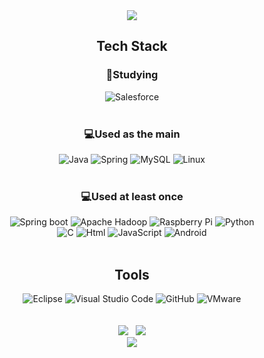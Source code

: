 <div align="center">
  <img src="https://capsule-render.vercel.app/api?type=waving&color=auto&height=250&section=header&text=Welcome%20&fontSize=70&fontColor=ffffff" align="center"/>
</div>
  
<h2 align="center">Tech Stack</h2>
<h3 align="center">🌱Studying</h3>
<div align="center">
  <img alt="Salesforce" src="https://img.shields.io/badge/Salesforce-00A1E0.svg?&style=for-the-badge&logo=Salesforce&logoColor=white"/>
</div></br>

<h3 align="center">💻Used as the main</h3>
<div align="center">
  <img alt="Java" src="https://img.shields.io/badge/java-007396.svg?&style=for-the-badge&logo=Java&logoColor=black"/> 
  <img alt="Spring" src="https://img.shields.io/badge/Spring-6DB33F.svg?&style=for-the-badge&logo=Spring&logoColor=black"/> 
  <img alt="MySQL" src="https://img.shields.io/badge/MySQL-4479A1.svg?&style=for-the-badge&logo=MySQL&logoColor=black"/> 
  <img alt="Linux" src="https://img.shields.io/badge/Linux-FCC624.svg?&style=for-the-badge&logo=Linux&logoColor=black"/>
</div></br>

<h3 align="center">💻Used at least once</h3>
<div align="center">
  <img alt="Spring boot" src="https://img.shields.io/badge/SpringBoot-6DB33F.svg?&style=for-the-badge&logo=SpringBoot&logoColor=black"/> 
  <img alt="Apache Hadoop" src="https://img.shields.io/badge/ApacheHadoop-66CCFF.svg?&style=for-the-badge&logo=ApacheHadoop&logoColor=black"/> 
  <img alt="Raspberry Pi" src="https://img.shields.io/badge/RaspberryPi-A22846.svg?&style=for-the-badge&logo=RaspberryPi&logoColor=white"/>
  <img alt="Python" src="https://img.shields.io/badge/Python-3776AB.svg?&style=for-the-badge&logo=Python&logoColor=black"/> </br>
  <img alt="C" src="https://img.shields.io/badge/C-A8B9CC.svg?&style=for-the-badge&logo=C&logoColor=white"/> 
  <img alt="Html" src="https://img.shields.io/badge/HTML5-E34F26.svg?&style=for-the-badge&logo=HTML5&logoColor=white" style="display:inline"/> 
  <img alt="JavaScript" src="https://img.shields.io/badge/JavaScriipt-F7DF1E.svg?&style=for-the-badge&logo=JavaScript&logoColor=black"/> 
  <img alt="Android" src="https://img.shields.io/badge/Android-3DDC84.svg?&style=for-the-badge&logo=Android&logoColor=black"/>
</div></br>

<h2 align="center">Tools</h2>
<div align="center">
     <img alt="Eclipse" src="https://img.shields.io/badge/EclipseIDE-2C2255.svg?&style=for-the-badge&logo=EclipseIDE&logoColor=white"/> 
     <img alt="Visual Studio Code" src="https://img.shields.io/badge/VisualStudioCode-007ACC.svg?&style=for-the-badge&logo=VisualStudioCode&logoColor=white"/>
     <img alt="GitHub" src="https://img.shields.io/badge/GitHub-181717.svg?&style=for-the-badge&logo=GitHub&logoColor=white"/>
     <img alt="VMware" src="https://img.shields.io/badge/VMware-607078.svg?&style=for-the-badge&logo=VMware&logoColor=white"/>
</div align="center"></br></br>

<div align="center">
  <img src="https://github-readme-stats.vercel.app/api/top-langs/?username=myhuon&langs_count=8&layout=compact&card_width=300" />&nbsp&nbsp
  <img src="https://github-readme-stats.vercel.app/api?username=myhuon&show_icons=true&theme=panda" />
</div>

<div align="center">
  <img src="https://capsule-render.vercel.app/api?type=waving&color=auto&height=200&section=footer" align="center"/>
</div>
